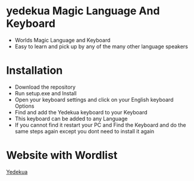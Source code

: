 # yedekua Magic Language And Keyboard
* Worlds Magic Language and Keyboard
* Easy to learn and pick up by any of the many other language speakers

# Installation
* Download the repository
* Run setup.exe and Install
* Open your keyboard settings and click on your English keyboard Options
* Find and add the Yedekua keyboard to your Keyboard
* This keyboard can be added to any Language
* If you cannot find it restart your PC and Find the Keyboard and do the same steps again except you dont need to install it again

# Website with Wordlist
[Yedekua](https://sites.google.com/view/yedekua/home)
